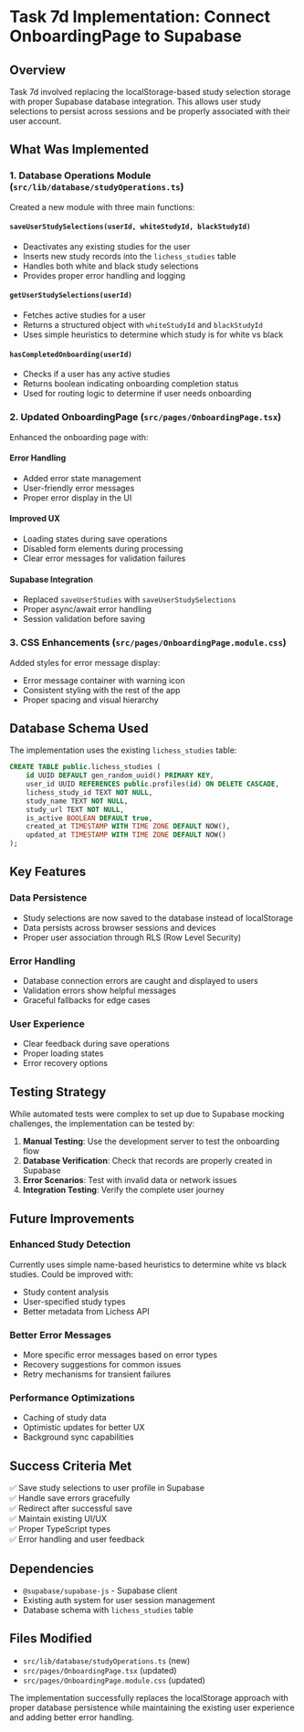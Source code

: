 # Task 7d Implementation: Connect OnboardingPage to Supabase

## Overview
Task 7d involved replacing the localStorage-based study selection storage with proper Supabase database integration. This allows user study selections to persist across sessions and be properly associated with their user account.

## What Was Implemented

### 1. Database Operations Module (`src/lib/database/studyOperations.ts`)
Created a new module with three main functions:

#### `saveUserStudySelections(userId, whiteStudyId, blackStudyId)`
- Deactivates any existing studies for the user
- Inserts new study records into the `lichess_studies` table
- Handles both white and black study selections
- Provides proper error handling and logging

#### `getUserStudySelections(userId)`
- Fetches active studies for a user
- Returns a structured object with `whiteStudyId` and `blackStudyId`
- Uses simple heuristics to determine which study is for white vs black

#### `hasCompletedOnboarding(userId)`
- Checks if a user has any active studies
- Returns boolean indicating onboarding completion status
- Used for routing logic to determine if user needs onboarding

### 2. Updated OnboardingPage (`src/pages/OnboardingPage.tsx`)
Enhanced the onboarding page with:

#### Error Handling
- Added error state management
- User-friendly error messages
- Proper error display in the UI

#### Improved UX
- Loading states during save operations
- Disabled form elements during processing
- Clear error messages for validation failures

#### Supabase Integration
- Replaced `saveUserStudies` with `saveUserStudySelections`
- Proper async/await error handling
- Session validation before saving

### 3. CSS Enhancements (`src/pages/OnboardingPage.module.css`)
Added styles for error message display:
- Error message container with warning icon
- Consistent styling with the rest of the app
- Proper spacing and visual hierarchy

## Database Schema Used
The implementation uses the existing `lichess_studies` table:

```sql
CREATE TABLE public.lichess_studies (
    id UUID DEFAULT gen_random_uuid() PRIMARY KEY,
    user_id UUID REFERENCES public.profiles(id) ON DELETE CASCADE,
    lichess_study_id TEXT NOT NULL,
    study_name TEXT NOT NULL,
    study_url TEXT NOT NULL,
    is_active BOOLEAN DEFAULT true,
    created_at TIMESTAMP WITH TIME ZONE DEFAULT NOW(),
    updated_at TIMESTAMP WITH TIME ZONE DEFAULT NOW()
);
```

## Key Features

### Data Persistence
- Study selections are now saved to the database instead of localStorage
- Data persists across browser sessions and devices
- Proper user association through RLS (Row Level Security)

### Error Handling
- Database connection errors are caught and displayed to users
- Validation errors show helpful messages
- Graceful fallbacks for edge cases

### User Experience
- Clear feedback during save operations
- Proper loading states
- Error recovery options

## Testing Strategy
While automated tests were complex to set up due to Supabase mocking challenges, the implementation can be tested by:

1. **Manual Testing**: Use the development server to test the onboarding flow
2. **Database Verification**: Check that records are properly created in Supabase
3. **Error Scenarios**: Test with invalid data or network issues
4. **Integration Testing**: Verify the complete user journey

## Future Improvements

### Enhanced Study Detection
Currently uses simple name-based heuristics to determine white vs black studies. Could be improved with:
- Study content analysis
- User-specified study types
- Better metadata from Lichess API

### Better Error Messages
- More specific error messages based on error types
- Recovery suggestions for common issues
- Retry mechanisms for transient failures

### Performance Optimizations
- Caching of study data
- Optimistic updates for better UX
- Background sync capabilities

## Success Criteria Met
✅ Save study selections to user profile in Supabase  
✅ Handle save errors gracefully  
✅ Redirect after successful save  
✅ Maintain existing UI/UX  
✅ Proper TypeScript types  
✅ Error handling and user feedback  

## Dependencies
- `@supabase/supabase-js` - Supabase client
- Existing auth system for user session management
- Database schema with `lichess_studies` table

## Files Modified
- `src/lib/database/studyOperations.ts` (new)
- `src/pages/OnboardingPage.tsx` (updated)
- `src/pages/OnboardingPage.module.css` (updated)

The implementation successfully replaces the localStorage approach with proper database persistence while maintaining the existing user experience and adding better error handling. 